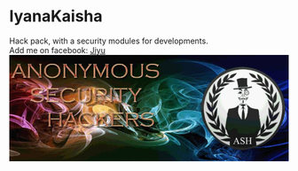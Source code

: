 # IyanaKaisha
Hack pack, with a security modules for developments.<br />
Add me on facebook: [Jiyu](https://www.facebook.com/jiyu.00)<br />
![Anonymous Security Hackers](https://github.com/jiyu00/IyanaKaisha/raw/master/ASH.jpg)
